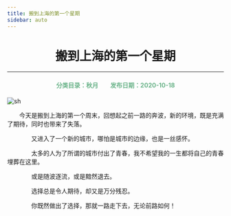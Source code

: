```yaml
---
title: 搬到上海的第一个星期
sidebar: auto
---
```


# <center>搬到上海的第一个星期</center>

***
<center>
<font color =#6AB389> 
<h4>分类目录：秋月&emsp;&emsp;发布日期：2020-10-18</h4>
</font>
</center>
<img :src="$withBase('/sh.jpg')" alt="sh">
<br>

&ensp;&ensp;&ensp;&ensp;今天是搬到上海的第一个周末，回想起之前一路的奔波，新的环境，既是充满了期待，同时也带来了失落。

    &emsp;&emsp;又进入了一个新的城市，哪怕是城市的边缘，也是一丝感怀。

    &emsp;&emsp;太多的人为了所谓的城市付出了青春，我不希望我的一生都将自己的青春埋葬在这里。

    &emsp;&emsp;或是随波逐流，或是黯然退去。

    &emsp;&emsp;选择总是令人期待，却又是万分残忍。

    &emsp;&emsp;你既然做出了选择，那就一路走下去，无论前路如何！


